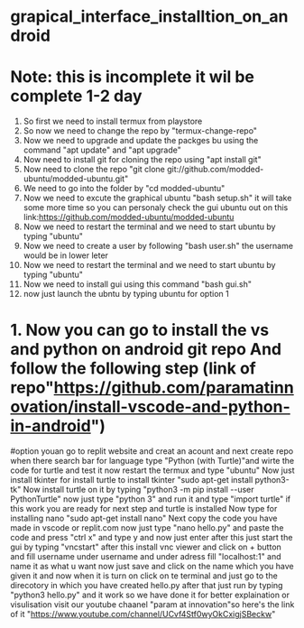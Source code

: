 # grapical_interface_installtion_on_android
# Note: this is incomplete it wil be complete 1-2 day
1. So first we need to install termux from playstore
2. So now we need to change the repo by "termux-change-repo"
3. Now we need to upgrade and update the packges bu using the command "apt update" and "apt upgrade"
4. Now need to install git for cloning the repo using "apt install git"
5. Now need to clone the repo "git clone git://github.com/modded-ubuntu/modded-ubuntu.git"
6. We need to go into the folder by "cd modded-ubuntu"
7. Now we need to excute the graphical  ubuntu "bash setup.sh" it will take some more time
so you can personaly check the gui ubuntu out on this link:https://github.com/modded-ubuntu/modded-ubuntu
8. Now we need to restart the terminal and we need to start ubuntu by typing "ubuntu"
9. Now we need to create a user by following "bash user.sh" the username would be in lower leter 
10. Now we need to restart the terminal and we need to start ubuntu by typing "ubuntu"
11. Now we need to install gui using this command "bash gui.sh"
13.  now just launch the ubntu by typing ubuntu for option 1
# 1. Now you can go to install the vs and python on android git repo And follow the following step (link of repo"https://github.com/paramatinnovation/install-vscode-and-python-in-android")
#option youan go to replit website and creat an acount and  next create repo when there search bar for language type "Python (with Turtle)"and wirte the code for turtle and test it 
now restart the termux and type "ubuntu"
Now just install tkinter for install turtle to install tkinter "sudo apt-get install python3-tk"
Now install turtle on it by typing "python3 -m pip install --user PythonTurtle"
now just type "python 3" and run it and type "import turtle" if this work you are ready for next step and turtle is installed
Now type for installing nano "sudo apt-get install nano"
Next copy the code you have made in vscode or replit.com
now just type "nano hello.py" and paste the code and press "ctrl x" and type y and now just enter
after this just start the gui by typing "vncstart"
after this install vnc viewer and click on + button and fill username under username and under adress fill "localhost:1" and name it as what u want 
now just save and click on the name which you have given it and now when it is turn on click on te terminal and just go to the direcotory in which you have created hello.py
after that just run by typing "python3 hello.py"
and it work so we have done it for better explaination or visulisation visit our youtube chaanel "param at innovation"so here's the link of it "https://www.youtube.com/channel/UCvf4Stf0wyOkCxigjSBeckw" 
